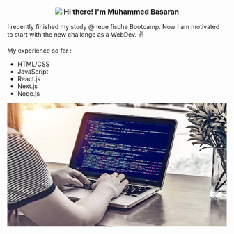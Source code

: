 
<!-- Heading -->
<h3 align="center"><img src = "https://raw.githubusercontent.com/MartinHeinz/MartinHeinz/master/wave.gif" width = 30px> Hi there! I'm Muhammed Basaran</h3>




I recently finished my study @neue fische Bootcamp. Now I am motivated to start with the new challenge as a WebDev. ✌


My experience so far : 


- HTML/CSS
- JavaScript
- React.js
- Next.js
- Node.js

![MacBook im Einsatz](./MacCode.jpeg)
